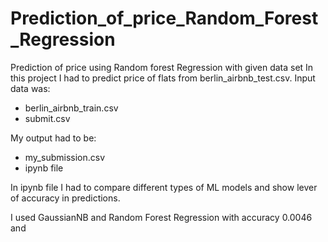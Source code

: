 # Prediction_of_price_Random_Forest_Regression
Prediction of price using Random forest Regression with given data set
In this project I had to predict price of flats from berlin_airbnb_test.csv. 
Input data was:
* berlin_airbnb_train.csv
* submit.csv 

My output had to be:
* my_submission.csv
* ipynb file

In ipynb file I had to compare different types of ML models and show lever of accuracy in predictions.

I used GaussianNB and Random Forest Regression with accuracy 0.0046 and 
